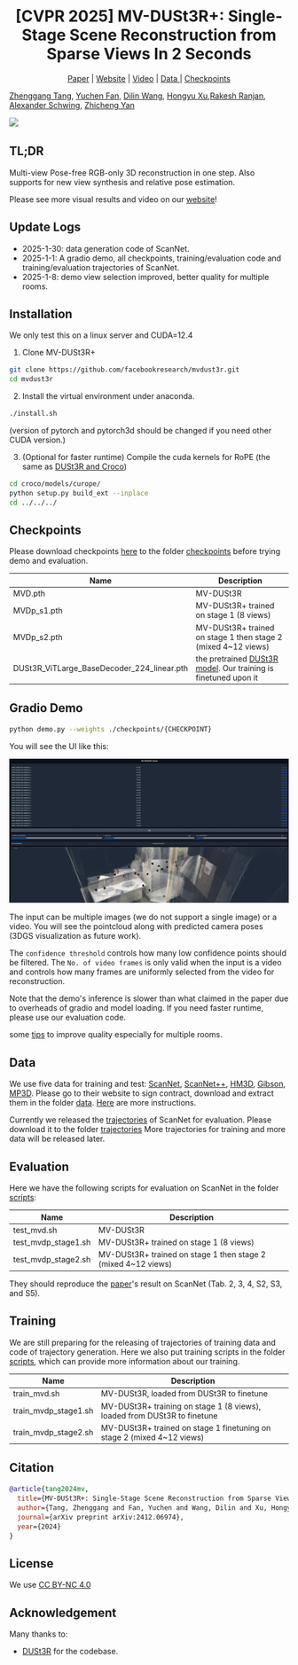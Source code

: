 <div align="center">
<p align="center">
  <h1>[CVPR 2025] MV-DUSt3R+: Single-Stage Scene Reconstruction from Sparse Views In 2 Seconds</h1>
  <a href="https://arxiv.org/abs/2412.06974">Paper</a> | <a href="https://mv-dust3rp.github.io/">Website</a> | <a href="https://www.youtube.com/watch?v=LBvnuKQ8Rso">Video</a> | <a href="https://huggingface.co/Zhenggang/MV-DUSt3R/tree/main/trajectories"> Data </a> | <a href="https://huggingface.co/Zhenggang/MV-DUSt3R/tree/main/checkpoints"> Checkpoints </a>
</p>
</div>

[Zhenggang Tang](https://recordmp3.github.io), [Yuchen Fan](https://ychfan.github.io/), [Dilin Wang](https://wdilin.github.io/), [Hongyu Xu](https://hyxu2006.github.io/),[Rakesh Ranjan](https://www.linkedin.com/in/rakesh-r-3848538), [Alexander Schwing](https://www.alexander-schwing.de/), [Zhicheng Yan](https://sites.google.com/view/zhicheng-yan)

<div class="content has-text-centered"> <img src="https://github.com/MV-DUSt3Rp/MV-DUSt3Rp.github.io/blob/main/static/images/tsr_.png" class="interpolation-image"/> </div>

## TL;DR

Multi-view Pose-free RGB-only 3D reconstruction in one step.
Also supports for new view synthesis and relative pose estimation.

Please see more visual results and video on our [website](https://mv-dust3rp.github.io/)!

## Update Logs

- 2025-1-30: data generation code of ScanNet.
- 2025-1-1: A gradio demo, all checkpoints, training/evaluation code and training/evaluation trajectories of ScanNet.
- 2025-1-8: demo view selection improved, better quality for multiple rooms.

## Installation

We only test this on a linux server and CUDA=12.4

1. Clone MV-DUSt3R+

```bash
git clone https://github.com/facebookresearch/mvdust3r.git
cd mvdust3r
```

2. Install the virtual environment under anaconda.

```bash
./install.sh
```

(version of pytorch and pytorch3d should be changed if you need other CUDA version.)

3. (Optional for faster runtime) Compile the cuda kernels for RoPE (the same as [DUSt3R and Croco](https://github.com/naver/dust3r?tab=readme-ov-file#installation))

```bash
cd croco/models/curope/
python setup.py build_ext --inplace
cd ../../../
```

## Checkpoints

Please download checkpoints [here](https://huggingface.co/Zhenggang/MV-DUSt3R/tree/main/checkpoints) to the folder [checkpoints](https://github.com/facebookresearch/mvdust3r/tree/main/checkpoints) before trying demo and evaluation.

|     Name    | Description |
|-------------|-------------|
| MVD.pth | MV-DUSt3R |
| MVDp_s1.pth | MV-DUSt3R+ trained on stage 1 (8 views) |
| MVDp_s2.pth | MV-DUSt3R+ trained on stage 1 then stage 2 (mixed 4~12 views) |
|DUSt3R_ViTLarge_BaseDecoder_224_linear.pth | the pretrained [DUSt3R model](https://github.com/naver/dust3r?tab=readme-ov-file#checkpoints). Our training is finetuned upon it |

## Gradio Demo

```bash
python demo.py --weights ./checkpoints/{CHECKPOINT}
```

You will see the UI like this:

<div class="content has-text-centered"> <img src="https://github.com/facebookresearch/mvdust3r/blob/main/static/demo1.png" class="interpolation-image"/> </div>

The input can be multiple images (we do not support a single image) or a video.
You will see the pointcloud along with predicted camera poses (3DGS visualization as future work).

The `confidence threshold` controls how many low confidence points should be filtered.
The `No. of video frames` is only valid when the input is a video and controls how many frames are uniformly selected from the video for reconstruction.

Note that the demo's inference is slower than what claimed in the paper due to overheads of gradio and model loading. If you need faster runtime, please use our evaluation code.

some [tips](https://github.com/facebookresearch/mvdust3r/issues/5#issuecomment-2578380545) to improve quality especially for multiple rooms.



## Data

We use five data for training and test: [ScanNet](https://github.com/ScanNet/ScanNet), [ScanNet++](https://kaldir.vc.in.tum.de/scannetpp/), [HM3D](https://aihabitat.org/datasets/hm3d/), [Gibson](https://github.com/StanfordVL/GibsonEnv/blob/master/gibson/data/README.md), [MP3D](https://niessner.github.io/Matterport/). Please go to their website to sign contract, download and extract them in the folder [data](https://github.com/facebookresearch/mvdust3r/tree/main/data). [Here](https://github.com/facebookresearch/mvdust3r/tree/main/data) are more instructions.

Currently we released the [trajectories](https://huggingface.co/Zhenggang/MV-DUSt3R/tree/main/trajectories) of ScanNet for evaluation. Please download it to the folder [trajectories](https://github.com/facebookresearch/mvdust3r/tree/main/trajectories) More trajectories for training and more data will be released later.

## Evaluation

Here we have the following scripts for evaluation on ScanNet in the folder [scripts](https://github.com/facebookresearch/mvdust3r/tree/main/scripts):


|     Name    | Description |
|-------------|-------------|
| test_mvd.sh | MV-DUSt3R |
| test_mvdp_stage1.sh | MV-DUSt3R+ trained on stage 1 (8 views) |
| test_mvdp_stage2.sh | MV-DUSt3R+ trained on stage 1 then stage 2 (mixed 4~12 views) |

They should reproduce the [paper](https://arxiv.org/pdf/2412.06974)'s result on ScanNet (Tab. 2, 3, 4, S2, S3, and S5).

## Training

We are still preparing for the releasing of trajectories of training data and code of trajectory generation. Here we also put training scripts in the folder [scripts](https://github.com/facebookresearch/mvdust3r/tree/main/scripts), which can provide more information about our training.


|     Name    | Description |
|-------------|-------------|
| train_mvd.sh | MV-DUSt3R, loaded from DUSt3R to finetune |
| train_mvdp_stage1.sh | MV-DUSt3R+ training on stage 1 (8 views), loaded from DUSt3R to finetune |
| train_mvdp_stage2.sh | MV-DUSt3R+ trained on stage 1 finetuning on stage 2 (mixed 4~12 views) |

## Citation

```bibtex
@article{tang2024mv,
  title={MV-DUSt3R+: Single-Stage Scene Reconstruction from Sparse Views In 2 Seconds},
  author={Tang, Zhenggang and Fan, Yuchen and Wang, Dilin and Xu, Hongyu and Ranjan, Rakesh and Schwing, Alexander and Yan, Zhicheng},
  journal={arXiv preprint arXiv:2412.06974},
  year={2024}
}
```

## License

We use [CC BY-NC 4.0](https://github.com/facebookresearch/mvdust3r/tree/main/LICENSE)

## Acknowledgement

Many thanks to:
- [DUSt3R](https://github.com/naver/dust3r) for the codebase.
